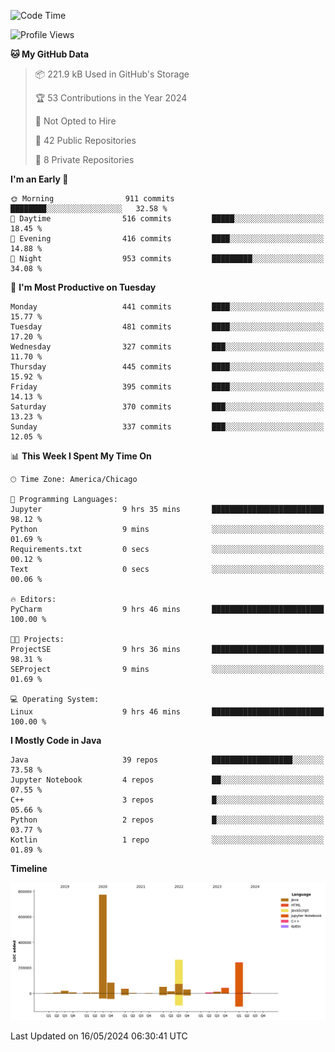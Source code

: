 <!--START_SECTION:waka-->
![Code Time](http://img.shields.io/badge/Code%20Time-400%20hrs%2025%20mins-blue)

![Profile Views](http://img.shields.io/badge/Profile%20Views-61-blue)

**🐱 My GitHub Data** 

> 📦 221.9 kB Used in GitHub's Storage 
 > 
> 🏆 53 Contributions in the Year 2024
 > 
> 🚫 Not Opted to Hire
 > 
> 📜 42 Public Repositories 
 > 
> 🔑 8 Private Repositories 
 > 
**I'm an Early 🐤** 

```text
🌞 Morning                911 commits         ████████░░░░░░░░░░░░░░░░░   32.58 % 
🌆 Daytime                516 commits         █████░░░░░░░░░░░░░░░░░░░░   18.45 % 
🌃 Evening                416 commits         ████░░░░░░░░░░░░░░░░░░░░░   14.88 % 
🌙 Night                  953 commits         █████████░░░░░░░░░░░░░░░░   34.08 % 
```
📅 **I'm Most Productive on Tuesday** 

```text
Monday                   441 commits         ████░░░░░░░░░░░░░░░░░░░░░   15.77 % 
Tuesday                  481 commits         ████░░░░░░░░░░░░░░░░░░░░░   17.20 % 
Wednesday                327 commits         ███░░░░░░░░░░░░░░░░░░░░░░   11.70 % 
Thursday                 445 commits         ████░░░░░░░░░░░░░░░░░░░░░   15.92 % 
Friday                   395 commits         ████░░░░░░░░░░░░░░░░░░░░░   14.13 % 
Saturday                 370 commits         ███░░░░░░░░░░░░░░░░░░░░░░   13.23 % 
Sunday                   337 commits         ███░░░░░░░░░░░░░░░░░░░░░░   12.05 % 
```


📊 **This Week I Spent My Time On** 

```text
🕑︎ Time Zone: America/Chicago

💬 Programming Languages: 
Jupyter                  9 hrs 35 mins       █████████████████████████   98.12 % 
Python                   9 mins              ░░░░░░░░░░░░░░░░░░░░░░░░░   01.69 % 
Requirements.txt         0 secs              ░░░░░░░░░░░░░░░░░░░░░░░░░   00.12 % 
Text                     0 secs              ░░░░░░░░░░░░░░░░░░░░░░░░░   00.06 % 

🔥 Editors: 
PyCharm                  9 hrs 46 mins       █████████████████████████   100.00 % 

🐱‍💻 Projects: 
ProjectSE                9 hrs 36 mins       █████████████████████████   98.31 % 
SEProject                9 mins              ░░░░░░░░░░░░░░░░░░░░░░░░░   01.69 % 

💻 Operating System: 
Linux                    9 hrs 46 mins       █████████████████████████   100.00 % 
```

**I Mostly Code in Java** 

```text
Java                     39 repos            ██████████████████░░░░░░░   73.58 % 
Jupyter Notebook         4 repos             ██░░░░░░░░░░░░░░░░░░░░░░░   07.55 % 
C++                      3 repos             █░░░░░░░░░░░░░░░░░░░░░░░░   05.66 % 
Python                   2 repos             █░░░░░░░░░░░░░░░░░░░░░░░░   03.77 % 
Kotlin                   1 repo              ░░░░░░░░░░░░░░░░░░░░░░░░░   01.89 % 
```



**Timeline**

![Lines of Code chart](https://raw.githubusercontent.com/phanijsp/phanijsp/main/assets/bar_graph.png)


 Last Updated on 16/05/2024 06:30:41 UTC
<!--END_SECTION:waka-->
